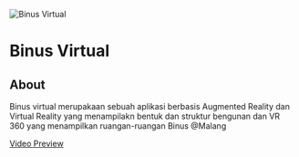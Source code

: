 ![Binus Virtual](https://socs.binus.ac.id/files/2021/07/Logo-SoCS-Black-Blue.png)

# Binus Virtual

## About
Binus virtual merupakaan sebuah aplikasi berbasis Augmented Reality dan Virtual Reality yang menampilakn bentuk dan struktur bengunan dan VR 360 yang menampilkan ruangan-ruangan Binus @Malang

[Video Preview](https://drive.google.com/file/d/16npEAn-V6Ifsv5EMJ2ysEu9cnz51u6fd/view?usp=sharing)